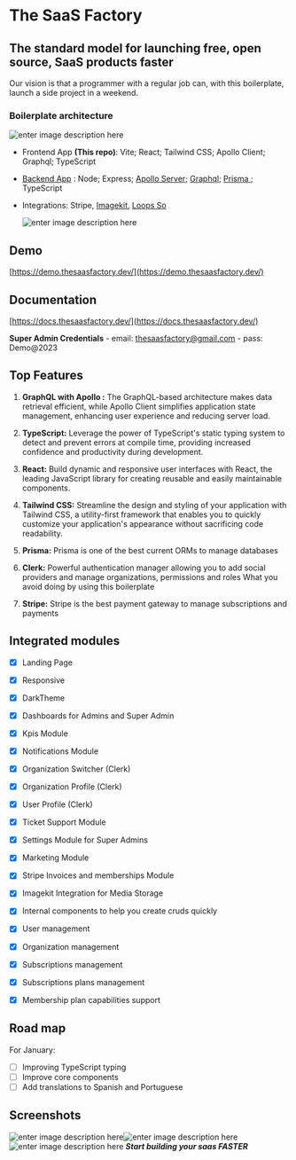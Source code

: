 
# The SaaS Factory

## The standard model for launching free, open source, SaaS products faster
  
Our vision is that a programmer with a regular job can, with this boilerplate, launch a side project in a weekend.

### Boilerplate architecture
![enter image description here](https://ik.imagekit.io/cluzstudio/01-cluzstudio/boilerplate_zpfPgAExv.png?updatedAt=1703706286400)
  
- Frontend App **(This repo)**:  Vite;  React; Tailwind CSS;  Apollo Client; Graphql; TypeScript 

- [Backend App](https://github.com/The-SaaS-Factory/backend-saas-boilerplate-node-apollo-graphql-TS) : Node; Express; [Apollo Server](https://www.apollographql.com/docs/apollo-server/); [Graphql](https://graphql.org/); [Prisma ](https://www.prisma.io/); TypeScript

- Integrations: Stripe, [Imagekit](https://imagekit.io/), [Loops So](https://loops.so/)

  ![enter image description here](https://ik.imagekit.io/cluzstudio/01-cluzstudio/browser%20mockup_awCrgH-4x.png?updatedAt=1703714967935)

  
## Demo
[https://demo.thesaasfactory.dev/](https://demo.thesaasfactory.dev/) 

## Documentation 
[https://docs.thesaasfactory.dev/](https://docs.thesaasfactory.dev/)

**Super Admin Credentials**
    - email: thesaasfactory@gmail.com
    - pass: Demo@2023

## Top Features

1.  **GraphQL with Apollo :**  The GraphQL-based architecture makes data retrieval efficient, while Apollo Client simplifies application state management, enhancing user experience and reducing server load.
    
2.  **TypeScript:**  Leverage the power of TypeScript's static typing system to detect and prevent errors at compile time, providing increased confidence and productivity during development.
    
3.  **React:**  Build dynamic and responsive user interfaces with React, the leading JavaScript library for creating reusable and easily maintainable components.
    
4.  **Tailwind CSS:**  Streamline the design and styling of your application with Tailwind CSS, a utility-first framework that enables you to quickly customize your application's appearance without sacrificing code readability.
    
5.  **Prisma:**  Prisma is one of the best current ORMs to manage databases
    
6.  **Clerk:**  Powerful authentication manager allowing you to add social providers and manage organizations, permissions and roles What you avoid doing by using this boilerplate
    
7.  **Stripe:**  Stripe is the best payment gateway to manage subscriptions and payments

## Integrated modules

 - [x] Landing Page 
 - [x] Responsive 
 - [x] DarkTheme
 - [x] Dashboards for Admins and Super Admin
 - [x] Kpis Module
 - [x] Notifications Module
 - [x] Organization Switcher (Clerk)
 - [x] Organization Profile (Clerk)
 - [x] User Profile (Clerk)
 - [x] Ticket Support Module
 - [x] Settings Module for Super Admins
 - [x] Marketing Module
 - [x] Stripe Invoices and memberships Module
 - [x] Imagekit Integration for Media Storage
 - [x] Internal components to help you create cruds quickly
 - [x] User management
 - [x] Organization management
 - [x] Subscriptions management
 - [x]  Subscriptions plans management
 - [x] Membership plan capabilities support


## Road map
For January:
 - [ ] Improving TypeScript typing
 - [ ] Improve core components
 - [ ] Add translations to Spanish and Portuguese

 ## Screenshots
 ![enter image description here](https://ik.imagekit.io/cluzstudio/01-cluzstudio/screely-1703716752301_xVVckTVwk.png?updatedAt=1703716824119)![enter image description here](https://ik.imagekit.io/cluzstudio/01-cluzstudio/screely-1703720465815_uSi8i2AMI.png?updatedAt=1703720616191)
![enter image description here](https://ik.imagekit.io/cluzstudio/01-cluzstudio/screely-1703721109176_NE5QpcmxF.png?updatedAt=1703721147856)
***Start building your saas FASTER***